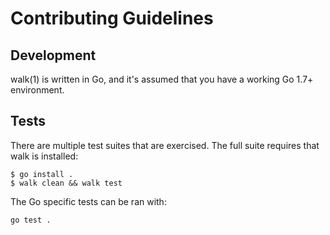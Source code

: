 # Contributing Guidelines

## Development

walk(1) is written in Go, and it's assumed that you have a working Go 1.7+ environment.

## Tests

There are multiple test suites that are exercised. The full suite requires that walk is installed:

```console
$ go install .
$ walk clean && walk test
```

The Go specific tests can be ran with:

```console
go test .
```
